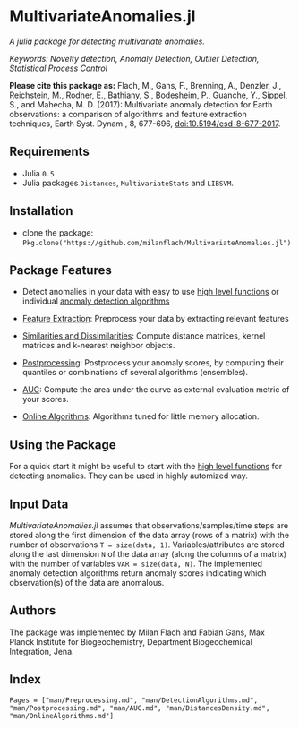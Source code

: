 # MultivariateAnomalies.jl 

*A julia package for detecting multivariate anomalies.*

*Keywords: Novelty detection, Anomaly Detection, Outlier Detection, Statistical Process Control*

**Please cite this package as:**
Flach, M., Gans, F., Brenning, A., Denzler, J., Reichstein, M., Rodner, E., Bathiany, S., Bodesheim, P., Guanche, Y., Sippel, S., and Mahecha, M. D. (2017): Multivariate anomaly detection for Earth observations: a comparison of algorithms and feature extraction techniques, Earth Syst. Dynam., 8, 677-696, [doi:10.5194/esd-8-677-2017](https://doi.org/10.5194/esd-8-677-2017).
## Requirements

- Julia `0.5`
- Julia packages `Distances`, `MultivariateStats` and `LIBSVM`.

## Installation

- clone the package: `Pkg.clone("https://github.com/milanflach/MultivariateAnomalies.jl")`

## Package Features

- Detect anomalies in your data with easy to use [high level functions](man/HighLevelFunctions.md) or individual [anomaly detection algorithms](man/DetectionAlgorithms.md)

- [Feature Extraction](man/Preprocessing.md): Preprocess your data by extracting relevant features

- [Similarities and Dissimilarities](man/DistancesDensity.md): Compute distance matrices, kernel matrices and k-nearest neighbor objects.

- [Postprocessing](man/Postprocessing.md): Postprocess your anomaly scores, by computing their quantiles or combinations of several algorithms (ensembles).

- [AUC](man/AUC.md): Compute the area under the curve as external evaluation metric of your scores.

- [Online Algorithms](man/OnlineAlgorithms.md): Algorithms tuned for little memory allocation.

## Using the Package

For a quick start it might be useful to start with the [high level functions](man/HighLevelFunctions.md) for detecting anomalies. They can be used in highly automized way. 

## Input Data

*MultivariateAnomalies.jl* assumes that observations/samples/time steps are stored along the first dimension of the data array (rows of a matrix) with the number of observations `T = size(data, 1)`. Variables/attributes are stored along the last dimension `N` of the data array (along the columns of a matrix) with the number of variables `VAR = size(data, N)`. The implemented anomaly detection algorithms return anomaly scores indicating which observation(s) of the data are anomalous.

## Authors

The package was implemented by Milan Flach and Fabian Gans, Max Planck Institute for Biogeochemistry, Department Biogeochemical Integration, Jena.


## Index

```@index
Pages = ["man/Preprocessing.md", "man/DetectionAlgorithms.md", "man/Postprocessing.md", "man/AUC.md", "man/DistancesDensity.md", "man/OnlineAlgorithms.md"]
```